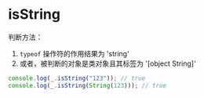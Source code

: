 # isString

判断方法：

1. `typeof` 操作符的作用结果为 'string'
2. 或者，被判断的对象是类对象且其标签为 '[object String]'

```js
console.log(_.isString("123")); // true
console.log(_.isString(String(123))); // true
```